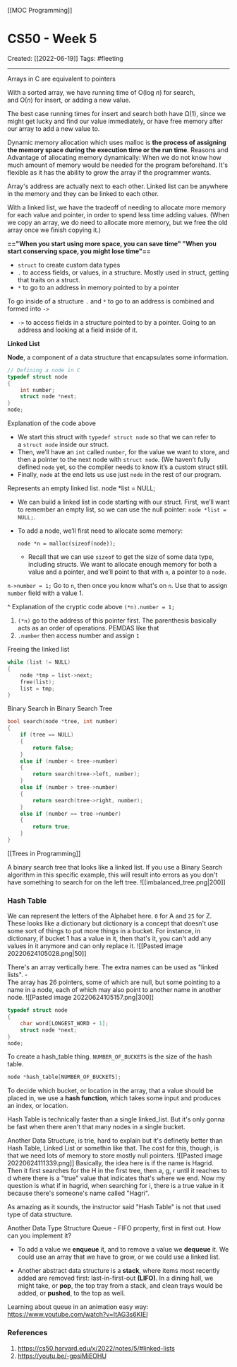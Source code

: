[[MOC Programming]]

# CS50 - Week 5
Created:  [[2022-06-19]]
Tags: #fleeting 

---
Arrays in C are equivalent to pointers

With a sorted array, we have running time of O(log⁡ *n*) for search, and O(*n*) for insert, or adding a new value.

The best case running times for insert and search both have Ω(1), since we might get lucky and find our value immediately, or have free memory after our array to add a new value to.


Dynamic memory allocation which uses malloc is **the process of assigning the memory space during the execution time or the run time**. Reasons and Advantage of allocating memory dynamically: When we do not know how much amount of memory would be needed for the program beforehand. It's flexible as it has the ability to grow the array if the programmer wants. 



Array's address are actually next to each other.
Linked list can be anywhere in the memory and they can be linked to each other.


With a linked list, we have the tradeoff of needing to allocate more memory for each value and pointer, in order to spend less time adding values. (When we copy an array, we do need to allocate more memory, but we free the old array once we finish copying it.)

**=="When you start using more space, you can save time"
"When you start conserving space, you might lose time"==**

-   `struct` to create custom data types
-   `.` to access fields, or values, in a structure. Mostly used in struct, getting that traits on a struct.
-   `*` to go to an address in memory pointed to by a pointer

To go inside of a structure `.` and `*` to go to an address is combined and formed into `->`
-   `->` to access fields in a structure pointed to by a pointer. Going to an address and looking at a field inside of it. 

**Linked List**
 
**Node**, a component of a data structure that encapsulates some information. 
```C
// Defining a node in C
typedef struct node
{
    int number;
    struct node *next;
}
node;
```

Explanation of the code above
- We start this struct with `typedef struct node` so that we can refer to a `struct node` inside our struct.
- Then, we’ll have an `int` called `number`, for the value we want to store, and then a pointer to the next node with `struct node`. (We haven’t fully defined `node` yet, so the compiler needs to know it’s a custom struct still.
- Finally, `node` at the end lets us use just `node` in the rest of our program.

Represents an empty linked list.
node *list = NULL;  


-   We can build a linked list in code starting with our struct. First, we’ll want to remember an empty list, so we can use the null pointer: `node *list = NULL;`.
-   To add a node, we’ll first need to allocate some memory:
    
    ```
    node *n = malloc(sizeof(node));
    ```
    
    -   Recall that we can use `sizeof` to get the size of some data type, including structs. We want to allocate enough memory for both a value and a pointer, and we’ll point to that with `n`, a pointer to a `node`.



`n->number = 1;`
Go to `n`, then once you know what's on `n`. Use that to assign `number` field with a value 1.

^  Explanation of the cryptic code above
`(*n).number = 1;` 
1. `(*n)` go to the address of this pointer first. The parenthesis basically acts as an order of operations. PEMDAS like that
2. `.number` then access number and assign `1`



Freeing the linked list

```C
while (list != NULL)
{
    node *tmp = list->next;
    free(list);
    list = tmp;
}
```




Binary Search in Binary Search Tree
```C
bool search(node *tree, int number)
{
    if (tree == NULL)
    {
        return false;
    }
    else if (number < tree->number)
    {
        return search(tree->left, number);
    }
    else if (number > tree->number)
    {
        return search(tree->right, number);
    }
    else if (number == tree->number)
    {
        return true;
    }
}
```



[[Trees in Programming]]




A binary search tree that looks like a linked list. If you use a Binary Search algorithm in this specific example, this will result into errors as you don't have something to search for on the left tree. 
![[imbalanced_tree.png|200]]


### Hash Table
We can represent the letters of the Alphabet here. `0` for A and `25` for Z. These looks like a dictionary but dictionary is a concept that doesn't use some sort of things to put more things in a bucket. For instance, in dictionary, if bucket 1 has a value in it, then that's it, you can't add any values in it anymore and can only replace it.
![[Pasted image 20220624105028.png|50]]

There's an array vertically here. The extra names can be used as "linked lists". -     
    The array has 26 pointers, some of which are null, but some pointing to a name in a node, each of which may also point to another name in another node.
![[Pasted image 20220624105157.png|300]]

```C
typedef struct node
{
    char word[LONGEST_WORD + 1];
    struct node *next;
}
node;
```


To create a hash_table thing. `NUMBER_OF_BUCKETS` is the size of the hash table.
```C
node *hash_table[NUMBER_OF_BUCKETS];
```


To decide which bucket, or location in the array, that a value should be placed in, we use a **hash function**, which takes some input and produces an index, or location.


Hash Table is technically faster than a single linked_list. But it's only gonna be fast when there aren't that many nodes in a single bucket. 


Another Data Structure, is trie, hard to explain but it's definetly better than Hash Table, Linked List or somethin like that. The cost for this, though, is that we need lots of memory to store mostly null pointers.
![[Pasted image 20220624111339.png]]
Basically, the idea here is if the name is Hagrid. Then it first searches for the H in the first tree, then a, g, r until it reaches to d where there is a "true" value that indicates that's where we end. 
Now my question is what if in hagrid, when searching for i, there is a true value in it because there's someone's name called "Hagri". 

As amazing as it sounds, the instructor said "Hash Table" is not that used type of data structure. 



Another Data Type Structure
Queue - FIFO property, first in first out. 
How can you implement it?
- To add a value we **enqueue** it, and to remove a value we **dequeue** it. We could use an array that we have to grow, or we could use a linked list.


-     
    Another abstract data structure is a **stack**, where items most recently added are removed first: last-in-first-out **(LIFO)**. In a dining hall, we might take, or **pop**, the top tray from a stack, and clean trays would be added, or **pushed**, to the top as well.


Learning about queue in an animation easy way:
https://www.youtube.com/watch?v=ItAG3s6KIEI








### References
1. https://cs50.harvard.edu/x/2022/notes/5/#linked-lists
2. https://youtu.be/-gpsiMiEOHU